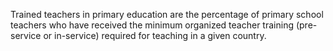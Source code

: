 Trained teachers in primary education are the percentage of primary school teachers who have received the minimum organized teacher training (pre-service or in-service) required for teaching in a given country.